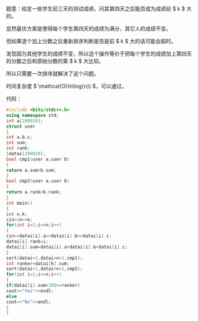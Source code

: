 题意：给定一些学生前三天的测试成绩，问其第四天之后能否成为成绩前 $ k $ 大的。

显然最优方案是使得每个学生第四天的成绩为满分，其它人的成绩不变。

但如果逐个加上分数之后重新排序判断是否是前 $ k $ 大的话可能会超时。

发现因为其他学生的成绩不变，所以这个操作等价于把每个学生的成绩加上第四天的分数之后和原始分数的第 $ k $ 大比较。

所以只需要一次排序就解决了这个问题。

时间复杂度 $ \mathcal{O}(n\log{n}) $，可以通过。

代码：

```cpp
#include <bits/stdc++.h>
using namespace std;
int a[200020];
struct user
{
int a,b,c;
int sum;
int rank;
}datai[200020];
bool cmp1(user a,user b)
{
return a.sum>b.sum;
}
bool cmp2(user a,user b)
{
return a.rank<b.rank;
}
int main()
{
int n,k;
cin>>n>>k;
for(int i=1;i<=n;i++)
{
cin>>datai[i].a>>datai[i].b>>datai[i].c;
datai[i].rank=i;
datai[i].sum=datai[i].a+datai[i].b+datai[i].c;
}
sort(datai+1,datai+n+1,cmp1);
int ranker=datai[k].sum;
sort(datai+1,datai+n+1,cmp2);
for(int i=1;i<=n;i++)
{
if(datai[i].sum+300>=ranker)
cout<<"Yes"<<endl;
else
cout<<"No"<<endl;
}
}
```
